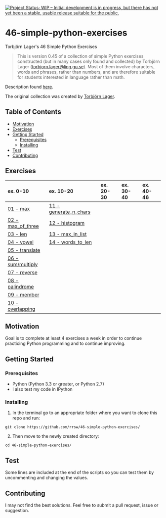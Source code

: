 [![Project Status: WIP – Initial development is in progress, but there has not yet been a stable, usable release suitable for the public.](https://www.repostatus.org/badges/latest/wip.svg)](https://www.repostatus.org/#wip)

# 46-simple-python-exercises

Torbjörn Lager's 46 Simple Python Exercises

>This is version 0.45 of a collection of simple Python exercises constructed (but in many cases only found and collected) by Torbjörn Lager (torbjorn.lager@ling.gu.se). Most of them involve characters, words and phrases, rather than numbers, and are therefore suitable for students interested in language rather than math.

Description found [here](http://easyprog99.blogspot.com/2017/02/46-simple-python-exercises.html).

The original collection was created by [Torbjörn Lager](https://www.gu.se/english/about_the_university/staff/?languageId=100001&userId=xlagto).

## Table of Contents

- [Motivation](#motivation)
- [Exercises](#exercises)
- [Getting Started](#getting-started)
	- [Prerequisites](#prerequisites)
	- [Installing](#installing)
- [Test](#test)
- [Contributing](#contributing)

## Exercises

| ex. 0-10 | ex. 10-20 | ex. 20-30 | ex. 30-40 | ex. 40-46 |
| :--- | :--- | :--- | :--- | :--- |
| [01 - max](ex01.py) | [11 - generate_n_chars](ex11.py) |  |  |  |
| [02 - max_of_three](ex02.py) | [12 - histogram](ex12.py) |  |  |  |
| [03 - len](ex03.py) | [13 - max_in_list](ex13.py) |  |  |  |
| [04 - vowel](ex04.py) | [14 - words_to_len](ex14.py) |  |  |  |
| [05 - translate](ex05.py) |  |  |  |  |
| [06 - sum/multiply](ex06.py) |  |  |  |  |
| [07 - reverse](ex07.py) |  |  |  |  |
| [08 - palindrome](ex08.py) |  |  |  |  |
| [09 - member](ex09.py) |  |  |  |  |
| [10 - overlapping](ex10.py) |  |  |  |  |

## Motivation

Goal is to complete at least 4 exercises a week in order to continue practicing Python programming and to continue improving.


## Getting Started

### Prerequisites

* Python (Python 3.3 or greater, or Python 2.7)
* I also test my code in IPython

### Installing


1. In the terminal go to an appropriate folder where you want to clone this repo and run:
```
git clone https://github.com/rrsw/46-simple-python-exercises/
```

2. Then move to the newly created directory:
```
cd 46-simple-python-exercises/
```

## Test

Some lines are included at the end of the scripts so you can test them by uncommenting and changing the values.

## Contributing

I may not find the best solutions. Feel free to submit a pull request, issue or suggestion.

